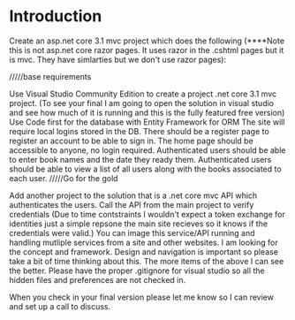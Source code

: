 # Introduction 
Create an asp.net  core 3.1 mvc project which does the following (****Note this is not asp.net  core razor pages. It uses razor in the .cshtml pages but it is mvc. They have simlarties but we don't use razor pages):

/////base requirements

Use Visual Studio Community Edition to create a project .net core 3.1 mvc project. (To see your final I am going to open the solution in visual studio and see how much of it is running and this is the fully featured free version)
Use Code first for the database with Entity Framework for ORM
The site will require local logins stored in the DB. There should be a register page to register an account to be able to sign in.
The home page should be accessible to anyone, no login required.
Authenticated users should be able to enter book names and the date they ready them.
Authenticated users should be able to view a list of all users along with the books associated to each user.
/////Go for the gold

Add another project to the solution that is a .net core mvc API which authenticates the users.
Call the API from the main project to verify credentials (Due to time contstraints I wouldn't expect a token exchange for identities just a simple repsone the main site recieves so it knows if the credentials were valid.)
You can image this service/API running and handling mutliple services from a site and other websites. I am looking for the concept and framework.
Design and navigation is important so please take a bit of time thinking about this. The more items of the above I can see the better. Please have the proper .gitignore for visual studio so all the hidden files and preferences are not checked in.

When you check in your final version please let me know so I can review and set up a call to discuss.